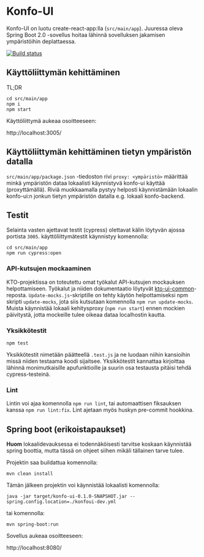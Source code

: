 # Konfo-UI

Konfo-UI on luotu create-react-app:lla (`src/main/app`). Juuressa oleva Spring Boot 2.0 -sovellus hoitaa lähinnä sovelluksen jakamisen ympäristöihin deplattaessa.

[![Build status](https://travis-ci.org/Opetushallitus/konfo-ui.svg?branch=master)](https://travis-ci.org/Opetushallitus/konfo-ui)

## Käyttöliittymän kehittäminen

TL;DR

    cd src/main/app
    npm i
    npm start

Käyttöliittymä aukeaa osoitteeseen:

http://localhost:3005/

## Käyttöliittymän kehittäminen tietyn ympäristön datalla

`src/main/app/package.json` -tiedoston rivi `proxy: <ympäristö>` määrittää minkä ympäristön dataa lokaalisti käynnistyvä konfo-ui käyttää (proxyttämällä). Riviä muokkaamalla pystyy helposti käynnistämään lokaalin konfo-ui:n jonkun tietyn ympäristön datalla e.g. lokaali konfo-backend.

## Testit

Selainta vasten ajettavat testit (cypress) olettavat kälin löytyvän ajossa portista `3005`. käyttöliittymätestit käynnistyy komennolla:

    cd src/main/app
    npm run cypress:open

### API-kutsujen mockaaminen

KTO-projektissa on toteutettu omat työkalut API-kutsujen mockauksen helpottamiseen. Työkalut ja niiden dokumentaatio löytyvät [kto-ui-common](https://github.com/Opetushallitus/kto-ui-common)-reposta. `Update-mocks.js`-skriptille on tehty käytön helpottamiseksi npm skripti `update-mocks`, jota siis kutsutaan komennolla `npm run update-mocks`. Muista käynnistää lokaali kehitysproxy (`npm run start`) ennen mockien päivitystä, jotta mockeille tulee oikeaa dataa localhostin kautta.

### Yksikkötestit

`npm test`

Yksikkötestit nimetään päätteellä `.test.js` ja ne luodaan niihin kansioihin missä niiden testaama koodi sijaitsee. Yksikkötestit kannattaa kirjoittaa lähinnä monimutkaisille apufunktioille ja suurin osa testausta pitäisi tehdä cypress-testeinä.

### Lint

Lintin voi ajaa komennolla `npm run lint`, tai automaattisen fiksauksen kanssa `npm run lint:fix`. Lint ajetaan myös huskyn pre-commit hookkina.

## Spring boot (erikoistapaukset)

**Huom** lokaalidevauksessa ei todennäköisesti tarvitse koskaan käynnistää spring boottia, mutta tässä on ohjeet siihen mikäli tällainen tarve tulee.

Projektin saa buildattua komennolla:

`mvn clean install`

Tämän jälkeen projektin voi käynnistää lokaalisti komennolla:

`java -jar target/konfo-ui-0.1.0-SNAPSHOT.jar --spring.config.location=./konfoui-dev.yml`

tai komennolla:

`mvn spring-boot:run`

Sovellus aukeaa osoitteeseen:

http://localhost:8080/
